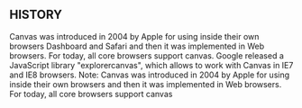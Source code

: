 ## HISTORY
Canvas was introduced in 2004 by Apple for using inside their own browsers Dashboard and Safari 
and then it was implemented in Web browsers. For today, all core browsers support canvas. 
Google released a JavaScript library "explorercanvas", which allows 
to work with Canvas in IE7 and IE8 browsers.
Note: Canvas was introduced in 2004 by Apple for using inside their own browsers and then it was implemented in Web browsers. For today, all core browsers support canvas 